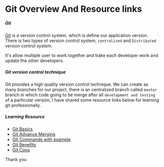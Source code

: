 # Git Overview And Resource links

##### Git
[Git](https://git-scm.com/book/en/v2/Getting-Started-Git-Basics) is a version control system, which is define our application version. There is two types of version control system, `centralized` and `Distributed` version control system.

It's allow multiple user to work together and trake each developer work and update the other developers.

##### Git version control technique

Git provides a high quality version control technique. We can create as many branches for our project, there is an centralized branch called `master` branch in which code going to be merge after all `development and testing` of a particular version, I have shared some resource links below for learning git professionally.

##### Learning Resource
- [Git Basics](https://guides.github.com/introduction/git-handbook/)
- [Git Advance Merging](https://git-scm.com/book/en/v2/Git-Tools-Advanced-Merging)
- [GIt Commands with example](https://www.toptal.com/git/the-advanced-git-guide)
- [Git Benefits](https://www.quickscrum.com/Article/ArticleDetails/5181/1/What-is-Git-What-benefits-does-Git-offer)
- [Git Cons](https://stevebennett.me/2012/02/24/10-things-i-hate-about-git/)

Thank you





